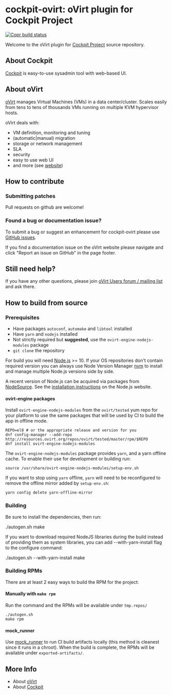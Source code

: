 # cockpit-ovirt: oVirt plugin for Cockpit Project

[![Copr build status](https://copr.fedorainfracloud.org/coprs/ovirt/ovirt-master-snapshot/package/cockpit-ovirt/status_image/last_build.png)](https://copr.fedorainfracloud.org/coprs/ovirt/ovirt-master-snapshot/package/cockpit-ovirt/)

Welcome to the oVirt plugin for [Cockpit Project](https://cockpit-project.org/) source repository.

## About Cockpit
[Cockpit](http://cockpit-project.org/) is easy-to-use sysadmin tool with web-based UI.

## About oVirt
[oVirt](https://ovirt.org/) manages Virtual Machines (VMs) in a data center/cluster.
Scales easily from tens to tens of thousands VMs running on multiple KVM hypervisor hosts.

oVirt deals with:
* VM definition, monitoring and tuning
* (automatic|manual) migration
* storage or network management
* SLA
* security
* easy to use web UI
* and more (see [website](https://ovirt.org/))


## How to contribute

### Submitting patches

Pull requests on github are welcome!

### Found a bug or documentation issue?
To submit a bug or suggest an enhancement for cockpit-ovirt please use
[GitHub issues](https://github.com/oVirt/cockpit-ovirt/issues).

If you find a documentation issue on the oVirt website please navigate and click "Report an issue on GitHub" in the page footer.


## Still need help?
If you have any other questions, please join [oVirt Users forum / mailing list](https://lists.ovirt.org/admin/lists/users.ovirt.org/) and ask there.


## How to build from source

### Prerequisites
  - Have packages `autoconf`, `automake` and `libtool` installed
  - Have `yarn` and `nodejs` installed
  - Not strictly required but **suggested**, use the `ovirt-engine-nodejs-modules` package
  - `git clone` the repository

For build you will need [Node.js](https://nodejs.org/) >= 10. If your OS repositories don't contain
required version you can always use Node Version Manager [nvm](https://github.com/creationix/nvm) to
install and manage multiple Node.js versions side by side.

A recent version of Node.js can be acquired via packages from [NodeSource](http://nodesource.com).
See the [installation instructions](https://nodejs.org/en/download/package-manager/#enterprise-linux-and-fedora)
on the Node.js website.

#### ovirt-engine packages
Install `ovirt-engine-nodejs-modules` from the `ovirt/tested` yum repo for your platform
to use the same packages that will be used by CI to build the app in offline mode.

    REPO=el8 # or the appropriate release and version for you
    dnf config-manager --add-repo http://resources.ovirt.org/repos/ovirt/tested/master/rpm/$REPO
    dnf install ovirt-engine-nodejs-modules

The `ovirt-engine-nodejs-modules` package provides `yarn`, and a yarn offline cache.  To
enable their use for development or building run:

    source /usr/share/ovirt-engine-nodejs-modules/setup-env.sh

If you want to stop using `yarn` offline, `yarn` will need to be reconfigured to remove
the offline mirror added by `setup-env.sh`:

    yarn config delete yarn-offline-mirror


### Building

Be sure to install the dependencies, then run:

  ./autogen.sh
  make

If you want to download required NodeJS libraries during the build instead of
providing them as system libraries, you can add --with-yarn-install flag to
the configure command:

  ./autogen.sh --with-yarn-install
  make


### Building RPMs
There are at least 2 easy ways to build the RPM for the project:

#### Manually with `make rpm`
Run the command and the RPMs will be available under `tmp.repos/`

    ./autogen.sh
    make rpm

#### mock_runner
Use [mock_runner](https://ovirt-infra-docs.readthedocs.io/en/latest/CI/Using_mock_runner/index.html)
to run CI build artifacts locally (this method is cleanest since it runs in a chroot).
When the build is complete, the RPMs will be available under `exported-artifacts/`.


## More Info
* About [oVirt](https://ovirt.org/)
* About [Cockpit](http://cockpit-project.org/)
